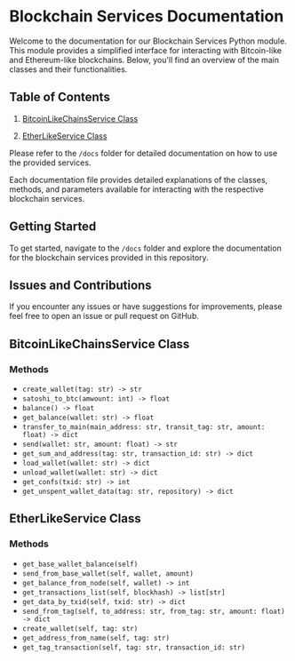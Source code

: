 # Blockchain Services Documentation

Welcome to the documentation for our Blockchain Services Python module. This module provides a simplified interface for interacting with Bitcoin-like and Ethereum-like blockchains. Below, you'll find an overview of the main classes and their functionalities.

## Table of Contents

1. [BitcoinLikeChainsService Class](./docs/abstract_coins.md)

2. [EtherLikeService Class](./docs/abstract_coins.md)

Please refer to the `/docs` folder for detailed documentation on how to use the provided services.


Each documentation file provides detailed explanations of the classes, methods, and parameters available for interacting with the respective blockchain services.

## Getting Started

To get started, navigate to the `/docs` folder and explore the documentation for the blockchain services provided in this repository.

## Issues and Contributions

If you encounter any issues or have suggestions for improvements, please feel free to open an issue or pull request on GitHub.

## BitcoinLikeChainsService Class

### Methods

- `create_wallet(tag: str) -> str`
- `satoshi_to_btc(amwount: int) -> float`
- `balance() -> float`
- `get_balance(wallet: str) -> float`
- `transfer_to_main(main_address: str, transit_tag: str, amount: float) -> dict`
- `send(wallet: str, amount: float) -> str`
- `get_sum_and_address(tag: str, transaction_id: str) -> dict`
- `load_wallet(wallet: str) -> dict`
- `unload_wallet(wallet: str) -> dict`
- `get_confs(txid: str) -> int`
- `get_unspent_wallet_data(tag: str, repository) -> dict`

## EtherLikeService Class

### Methods

- `get_base_wallet_balance(self)`
- `send_from_base_wallet(self, wallet, amount)`
- `get_balance_from_node(self, wallet) -> int`
- `get_transactions_list(self, blockhash) -> list[str]`
- `get_data_by_txid(self, txid: str) -> dict`
- `send_from_tag(self, to_address: str, from_tag: str, amount: float) -> dict`
- `create_wallet(self, tag: str)`
- `get_address_from_name(self, tag: str)`
- `get_tag_transaction(self, tag: str, transaction_id: str)`
